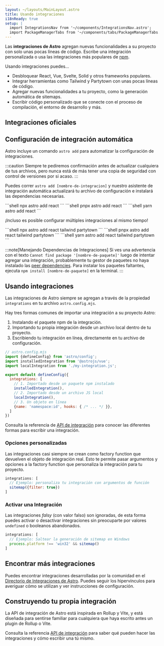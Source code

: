 ```yaml
---
layout: ~/layouts/MainLayout.astro
title: Usando integraciones
i18nReady: true
setup: |
  import IntegrationsNav from '~/components/IntegrationsNav.astro';
  import PackageManagerTabs from '~/components/tabs/PackageManagerTabs.astro'
---
```


Las **integraciones de Astro** agregan nuevas funcionalidades a su proyecto con solo unas pocas líneas de código. Escribe una integración personalizada o usa las integraciones más populares de [npm](https://www.npmjs.com/search?q=keywords%3Aastro-component&ranking=popularity).

Usando integraciones puedes...

- Desbloquear React, Vue, Svelte, Solid y otros frameworks populares.
- Integrar herramientas como Tailwind y Partytown con unas pocas líneas de código.
- Agregar nuevas funcionalidades a tu proyecto, como la generación automática de sitemaps.
- Escribir código personalizado que se conecte con el proceso de compilación, el entorno de desarrollo y más.

## Integraciones oficiales

<IntegrationsNav />

## Configuración de integración automática

Astro incluye un comando `astro add` para automatizar la configuración de integraciones.

:::caution
Siempre te pediremos confirmación antes de actualizar cualquiera de tus archivos, pero nunca está de más tener una copia de seguridad con control de versiones por si acaso.
:::

Puedes correr `astro add [nombre-de-integracion]` y nuestro asistente de integración automática actualizará tu archivo de configuración e instalará las dependencias necesarias.

<PackageManagerTabs>
  <Fragment slot="npm">
  ```shell
  npx astro add react
  ```
  </Fragment>
  <Fragment slot="pnpm">
  ```shell
  pnpx astro add react
  ```
  </Fragment>
  <Fragment slot="yarn">
  ```shell
  yarn astro add react
  ```
  </Fragment>
</PackageManagerTabs>

¡Incluso es posible configurar múltiples integraciones al mismo tiempo!

<PackageManagerTabs>
  <Fragment slot="npm">
  ```shell
  npx astro add react tailwind partytown
  ```
  </Fragment>
  <Fragment slot="pnpm">
  ```shell
  pnpx astro add react tailwind partytown
  ```
  </Fragment>
  <Fragment slot="yarn">
  ```shell
  yarn astro add react tailwind partytown
  ```
  </Fragment>
</PackageManagerTabs>

:::note[Manejando Dependencias de Integraciones]
Si ves una advertencia con el texto `Cannot find package '[nombre-de-paquete]'` luego de intentar agregar una integración, probablemente tu gestor de paquetes no haya instalado las [peer dependencies](https://nodejs.org/en/blog/npm/peer-dependencies/). Para instalar los paquetes faltantes, ejecuta `npm install [nombre-de-paquete]` en la terminal.
:::

## Usando integraciones

Las integraciones de Astro siempre se agregan a través de la propiedad `integrations` en tu archivo `astro.config.mjs`.

Hay tres formas comunes de importar una integración a su proyecto Astro:
1. Instalando el paquete npm de la integración.
2. Importando tu propia integración desde un archivo local dentro de tu proyecto.
3. Escribiendo tu integración en línea, directamente en tu archivo de configuración.

```js
// astro.config.mjs
import {defineConfig} from 'astro/config';
import installedIntegration from '@astrojs/vue';
import localIntegration from './my-integration.js';

export default defineConfig({
  integrations: [
    // 1. Importado desde un paquete npm instalado
    installedIntegration(),
    // 2. Importado desde un archivo JS local
    localIntegration(),
    // 3. Un objeto en línea
    {name: 'namespace:id', hooks: { /* ... */ }},
  ]
})
```

Consulta la referencia de [API de integración](/es/reference/integrations-reference/) para conocer las diferentes formas para escribir una integración.

### Opciones personalizadas

Las integraciones casi siempre se crean como factory function que devuelven el objeto de integración real. Esto te permite pasar argumentos y opciones a la factory function que personaliza la integración para tu proyecto.

```js
integrations: [
  // Ejemplo: personaliza tu integración con argumentos de función
  sitemap({filter: true})
]
```

### Activar una Integración

Las integraciones _falsy_ (con valor falso) son ignoradas, de esta forma puedes activar o desactivar integraciones sin preocuparte por valores `undefined` o booleanos abandonados.

```js
integrations: [
  // Ejemplo: Saltear la generación de sitemap en Windows
  process.platform !== 'win32' && sitemap()
]
```

## Encontrar más integraciones

Puedes encontrar integraciones desarrolladas por la comunidad en el [Directorio de Integraciones de Astro](https://astro.build/integrations/). Puedes seguir los hipervínculos para averiguar cómo se utilizan y ver instrucciones de configuración.

## Construyendo tu propia integración

La API de integración de Astro está inspirada en Rollup y Vite, y está diseñada para sentirse familiar para cualquiera que haya escrito antes un plugin de Rollup o Vite.

Consulta la referencia [API de integración](/es/reference/integrations-reference/) para saber qué pueden hacer las integraciones y cómo escribir una tú mismo.
